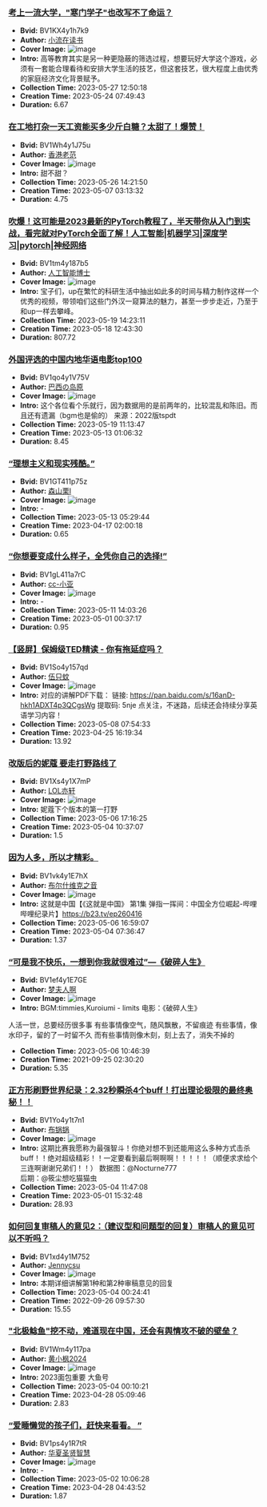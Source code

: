 ### [考上一流大学，"寒门学子"也改写不了命运？](https://www.bilibili.com/video/BV1KX4y1h7k9)
- **Bvid:** BV1KX4y1h7k9
- **Author:** [小流在读书](https://space.bilibili.com/20153386)
- **Cover Image:** ![image](http://i2.hdslb.com/bfs/archive/2d891366365ce6803782e2f0238acbcaf2733ace.jpg)
- **Intro:** 高等教育其实是另一种更隐蔽的筛选过程，想要玩好大学这个游戏，必须有一套能合理看待和安排大学生活的技艺，但这套技艺，很大程度上由优秀的家庭经济文化背景赋予。
- **Collection Time:** 2023-05-27 12:50:18
- **Creation Time:** 2023-05-24 07:49:43
- **Duration:** 6.67

### [在工地打杂一天工资能买多少斤白糖？太甜了！爆赞！](https://www.bilibili.com/video/BV1Wh4y1J75u)
- **Bvid:** BV1Wh4y1J75u
- **Author:** [香港老范](https://space.bilibili.com/3493141244021575)
- **Cover Image:** ![image](http://i1.hdslb.com/bfs/archive/45ebdbc8698a0d8865b9834b6df35b7c1a75d3af.jpg)
- **Intro:** 甜不甜？
- **Collection Time:** 2023-05-26 14:21:50
- **Creation Time:** 2023-05-07 03:13:32
- **Duration:** 4.75

### [吹爆！这可能是2023最新的PyTorch教程了，半天带你从入门到实战，看完就对PyTorch全面了解！人工智能|机器学习|深度学习|pytorch|神经网络](https://www.bilibili.com/video/BV1tm4y187b5)
- **Bvid:** BV1tm4y187b5
- **Author:** [人工智能博士](https://space.bilibili.com/3493275052804704)
- **Cover Image:** ![image](http://i2.hdslb.com/bfs/archive/084cc013fe0ad6b7d27b61a5468c76f6fdf856d0.jpg)
- **Intro:** 宝子们，up在繁忙的科研生活中抽出如此多的时间与精力制作这样一个优秀的视频，带领咱们这些门外汉一窥算法的魅力，甚至一步步走近，乃至于和up一样去攀峰。
- **Collection Time:** 2023-05-19 14:23:11
- **Creation Time:** 2023-05-18 12:43:30
- **Duration:** 807.72

### [外国评选的中国内地华语电影top100](https://www.bilibili.com/video/BV1qo4y1V75V)
- **Bvid:** BV1qo4y1V75V
- **Author:** [巴西の岛原](https://space.bilibili.com/283412832)
- **Cover Image:** ![image](http://i2.hdslb.com/bfs/archive/d752be73987861283c79eb67c6847a0b84d490e9.jpg)
- **Intro:** 这个各位看个乐就行，因为数据用的是前两年的，比较混乱和陈旧。而且还有遗漏（bgm也是偷的）
来源：2022版tspdt
- **Collection Time:** 2023-05-19 11:13:47
- **Creation Time:** 2023-05-13 01:06:32
- **Duration:** 8.45

### [“理想主义和现实残酷。”](https://www.bilibili.com/video/BV1GT411p75z)
- **Bvid:** BV1GT411p75z
- **Author:** [森山栗I](https://space.bilibili.com/3493089872185889)
- **Cover Image:** ![image](http://i1.hdslb.com/bfs/archive/0146bf506d837e8b124e96641756f56681b2df8e.jpg)
- **Intro:** -
- **Collection Time:** 2023-05-13 05:29:44
- **Creation Time:** 2023-04-17 02:00:18
- **Duration:** 0.65

### [“你想要变成什么样子，全凭你自己的选择!”](https://www.bilibili.com/video/BV1gL411a7rC)
- **Bvid:** BV1gL411a7rC
- **Author:** [cc-小亚](https://space.bilibili.com/556630256)
- **Cover Image:** ![image](http://i2.hdslb.com/bfs/archive/832f9c26c44026ef4004f8e5c21037f51c96c9f3.jpg)
- **Intro:** -
- **Collection Time:** 2023-05-11 14:03:26
- **Creation Time:** 2023-05-01 00:37:17
- **Duration:** 0.95

### [【竖屏】保姆级TED精读 - 你有拖延症吗？](https://www.bilibili.com/video/BV1So4y157qd)
- **Bvid:** BV1So4y157qd
- **Author:** [伍只蚊](https://space.bilibili.com/14374436)
- **Cover Image:** ![image](http://i0.hdslb.com/bfs/archive/dcfec919dd7ee7a3a71d36be26b60e5e4fa44089.jpg)
- **Intro:** 对应的讲解PDF下载： 链接: https://pan.baidu.com/s/16anD-hkh1ADXT4p3QCgsWg 提取码: 5nje 点关注，不迷路，后续还会持续分享英语学习内容！
- **Collection Time:** 2023-05-08 07:54:33
- **Creation Time:** 2023-04-25 16:19:34
- **Duration:** 13.92

### [改版后的妮蔻 要走打野路线了](https://www.bilibili.com/video/BV1Xs4y1X7mP)
- **Bvid:** BV1Xs4y1X7mP
- **Author:** [LOL亦轩](https://space.bilibili.com/1540635171)
- **Cover Image:** ![image](http://i1.hdslb.com/bfs/archive/bf85cb4aa994a9ffbd711d5530a33ff66ad53771.jpg)
- **Intro:** 妮蔻下个版本的第一打野
- **Collection Time:** 2023-05-06 17:16:25
- **Creation Time:** 2023-05-04 10:37:07
- **Duration:** 1.5

### [因为人多，所以才精彩。](https://www.bilibili.com/video/BV1vk4y1E7hX)
- **Bvid:** BV1vk4y1E7hX
- **Author:** [布尔什维克之音](https://space.bilibili.com/1566283961)
- **Cover Image:** ![image](http://i2.hdslb.com/bfs/archive/25ff75e413f317a624db3bb2545dcc73dc4b9ba4.jpg)
- **Intro:** 这就是中国【《这就是中国》 第1集 弹指一挥间：中国全方位崛起-哔哩哔哩纪录片】https://b23.tv/ep260416
- **Collection Time:** 2023-05-06 16:59:07
- **Creation Time:** 2023-05-04 07:36:47
- **Duration:** 1.37

### [“可是我不快乐，一想到你我就很难过”—《破碎人生》](https://www.bilibili.com/video/BV1ef4y1E7GE)
- **Bvid:** BV1ef4y1E7GE
- **Author:** [梦夫人啊](https://space.bilibili.com/292018590)
- **Cover Image:** ![image](http://i2.hdslb.com/bfs/archive/ba541dafa53013357c4acfd5ffabf0cd6eeb2b50.jpg)
- **Intro:** BGM:timmies,Kuroiumi - limits
电影：《破碎人生》

人活一世，总要经历很多事
有些事情像空气，随风飘散，不留痕迹
有些事情，像水印子，留的了一时留不久
而有些事情则像木刻，刻上去了，消失不掉的
- **Collection Time:** 2023-05-06 10:46:39
- **Creation Time:** 2021-09-25 02:30:20
- **Duration:** 5.35

### [正方形刷野世界纪录：2.32秒瞬杀4个buff！打出理论极限的最终奥秘！！](https://www.bilibili.com/video/BV1Yo4y1t7n1)
- **Bvid:** BV1Yo4y1t7n1
- **Author:** [布锅锅](https://space.bilibili.com/25503580)
- **Cover Image:** ![image](http://i1.hdslb.com/bfs/archive/51794e78050c020a5aca32ca4d6fab17cdbef453.jpg)
- **Intro:** 这期比赛我愿称为最强智斗！你绝对想不到还能用这么多种方式击杀buff！！绝对超级精彩！！一定要看到最后啊啊啊！！！！！（顺便求求给个三连啊谢谢兄弟们！！）
数据图：@Nocturne777  
后期：@筱尘想吃猫猫虫 
- **Collection Time:** 2023-05-04 11:47:08
- **Creation Time:** 2023-05-01 15:32:48
- **Duration:** 28.93

### [如何回复审稿人的意见2：（建议型和问题型的回复）审稿人的意见可以不听吗？](https://www.bilibili.com/video/BV1xd4y1M752)
- **Bvid:** BV1xd4y1M752
- **Author:** [Jennycsu](https://space.bilibili.com/262238607)
- **Cover Image:** ![image](http://i1.hdslb.com/bfs/archive/7a4f0ab2ea1b941b7bbad7d62620c2559271c366.jpg)
- **Intro:** 本期详细讲解第1种和第2种审稿意见的回复
- **Collection Time:** 2023-05-04 00:24:41
- **Creation Time:** 2022-09-26 09:57:30
- **Duration:** 15.55

### ["北极鲶鱼"挖不动，难道现在中国，还会有舆情攻不破的壁垒？](https://www.bilibili.com/video/BV1Wm4y117pa)
- **Bvid:** BV1Wm4y117pa
- **Author:** [黄小枫2024](https://space.bilibili.com/1868130097)
- **Cover Image:** ![image](http://i0.hdslb.com/bfs/archive/25ab78a8a259cd4d917e129bc0c3b263a5d1a146.jpg)
- **Intro:** 2023面包重要 大鱼号
- **Collection Time:** 2023-05-04 00:10:21
- **Creation Time:** 2023-04-28 05:09:46
- **Duration:** 2.83

### [“爱睡懒觉的孩子们，赶快来看看。 ”](https://www.bilibili.com/video/BV1ps4y1R7tR)
- **Bvid:** BV1ps4y1R7tR
- **Author:** [华夏圣贤智慧](https://space.bilibili.com/3493142162573318)
- **Cover Image:** ![image](http://i1.hdslb.com/bfs/archive/a8410b9afc20ad35383ce9ea0bd0abf03b86a5f0.jpg)
- **Intro:** -
- **Collection Time:** 2023-05-02 10:06:28
- **Creation Time:** 2023-04-28 04:43:52
- **Duration:** 1.87


